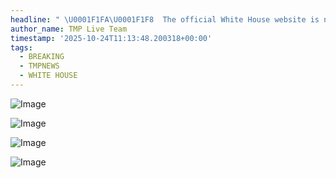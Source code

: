 ```yaml
---
headline: " \U0001F1FA\U0001F1F8  The official White House website is now trolling political opponents of President Trump in the 'Major Events Timeline' section, which is meant to showcase changes in the construction of the White House:  – 1998: Bill Clinton Scandal   – 2012: Barack Obama 'hosting members of the Muslim Brotherhood'   – 2023: Hunter Biden Cocaine Scandal   – 2023: Biden/Harris administration hosting transsexuals at the White House   "
author_name: TMP Live Team
timestamp: '2025-10-24T11:13:48.200318+00:00'
tags:
  - BREAKING
  - TMPNEWS
  - WHITE HOUSE
---
```

![Image](https://i.ibb.co/nqRDsTBD/IMG-20251024-164105-890.jpg)

![Image](https://i.ibb.co/LXpHhtqT/IMG-20251024-164106-014.jpg)

![Image](https://i.ibb.co/4Z0Q2Q5n/IMG-20251024-164105-298.jpg)

![Image](https://i.ibb.co/PzFByf5P/IMG-20251024-164105-375.jpg)
